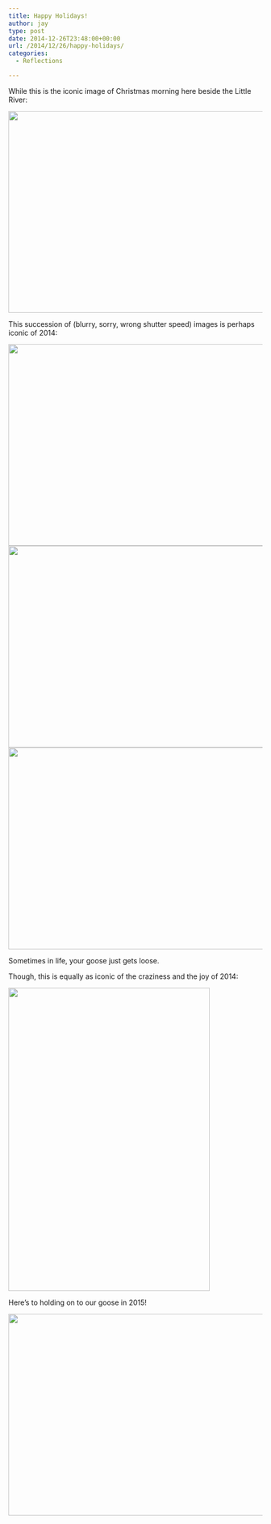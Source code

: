 ```yaml
---
title: Happy Holidays!
author: jay
type: post
date: 2014-12-26T23:48:00+00:00
url: /2014/12/26/happy-holidays/
categories:
  - Reflections

---
```

While this is the iconic image of Christmas morning here beside the Little River:

[<img class="alignnone" src="https://photos.smugmug.com/All/Christmas-2014/i-dd6wVLF/1/M/DSC_1326-M.jpg" alt="" width="600" height="399" />][1]

This succession of (blurry, sorry, wrong shutter speed) images is perhaps iconic of 2014:

[<img class="alignnone" src="https://photos.smugmug.com/All/Christmas-2014/i-Q73dcLV/0/M/DSC_1468-M.jpg" alt="" width="600" height="399" />][2][<img class="alignnone" src="https://photos.smugmug.com/All/Christmas-2014/i-nFcBTxN/0/M/DSC_1469-M.jpg" alt="" width="600" height="399" />][3][<img class="alignnone" src="https://photos.smugmug.com/All/Christmas-2014/i-Mp784Mv/0/M/DSC_1470-M.jpg" alt="" width="600" height="399" />][4]

Sometimes in life, your goose just gets loose.

Though, this is equally as iconic of the craziness and the joy of 2014:

[<img class="alignnone" src="https://photos.smugmug.com/All/Christmas-2014/i-CKpJ6Gf/1/L/DSC_1367-L.jpg" alt="" width="399" height="600" />][5]

Here&#8217;s to holding on to our goose in 2015!

[<img class="alignnone" src="https://photos.smugmug.com/All/Christmas-2014/i-BPw5Kch/1/M/DSC_1460-M.jpg" alt="" width="600" height="399" />][6]

 [1]: http://photos.littleriverview.org/All/Christmas-2014/i-dd6wVLF/A
 [2]: http://photos.littleriverview.org/All/Christmas-2014/i-Q73dcLV/A
 [3]: http://photos.littleriverview.org/All/Christmas-2014/i-nFcBTxN/A
 [4]: http://photos.littleriverview.org/All/Christmas-2014/i-Mp784Mv/A
 [5]: http://photos.littleriverview.org/All/Christmas-2014/i-CKpJ6Gf/A
 [6]: http://photos.littleriverview.org/All/Christmas-2014/i-BPw5Kch/A